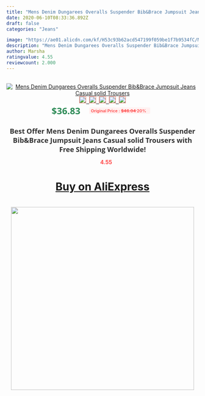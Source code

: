 ```yaml
---
title: "Mens Denim Dungarees Overalls Suspender Bib&Brace Jumpsuit Jeans Casual solid Trousers"
date: 2020-06-10T08:33:36.892Z
draft: false
categories: "Jeans"

image: "https://ae01.alicdn.com/kf/H53c93b62acd547199f059be1f7b9534fC/Mens-Denim-Dungarees-Overalls-Suspender-Bib-Brace-Jumpsuit-Jeans-Casual-solid-Trousers.jpg"
description: "Mens Denim Dungarees Overalls Suspender Bib&Brace Jumpsuit Jeans Casual solid Trousers"
author: Marsha
ratingvalue: 4.55
reviewcount: 2.000
---
```

<br>
<div style="text-align: center;">
<a href="https://s.click.aliexpress.com/e/_AehmT7" target="_blank" rel="nofollow noopener noreferrer"><img alt="Mens Denim Dungarees Overalls Suspender Bib&Brace Jumpsuit Jeans Casual solid Trousers" class="magnifier-image" src="https://ae01.alicdn.com/kf/H53c93b62acd547199f059be1f7b9534fC/Mens-Denim-Dungarees-Overalls-Suspender-Bib-Brace-Jumpsuit-Jeans-Casual-solid-Trousers.jpg_640x640.jpg">
<br>
<img style="border:1px solid salmon" src="https://ae01.alicdn.com/kf/H53c93b62acd547199f059be1f7b9534fC/Mens-Denim-Dungarees-Overalls-Suspender-Bib-Brace-Jumpsuit-Jeans-Casual-solid-Trousers.jpg_120x120.jpg">&nbsp;&nbsp;<img style="border:1px solid salmon" src="https://ae01.alicdn.com/kf/Hd5b4d657f33043548f35fcf21c4d706au/Mens-Denim-Dungarees-Overalls-Suspender-Bib-Brace-Jumpsuit-Jeans-Casual-solid-Trousers.jpg_120x120.jpg">&nbsp;&nbsp;<img style="border:1px solid salmon" src="https://ae01.alicdn.com/kf/H65da4611c799414dabc3f924f01101b7v/Mens-Denim-Dungarees-Overalls-Suspender-Bib-Brace-Jumpsuit-Jeans-Casual-solid-Trousers.jpg_120x120.jpg">&nbsp;&nbsp;<img style="border:1px solid salmon" src="https://ae01.alicdn.com/kf/H93530bc3f3fd47408986c58abbef9bd2f/Mens-Denim-Dungarees-Overalls-Suspender-Bib-Brace-Jumpsuit-Jeans-Casual-solid-Trousers.jpg_120x120.jpg">&nbsp;&nbsp;<img style="border:1px solid salmon" src="https://ae01.alicdn.com/kf/H60c9d56478ef46c892b31ef4d7328772J/Mens-Denim-Dungarees-Overalls-Suspender-Bib-Brace-Jumpsuit-Jeans-Casual-solid-Trousers.jpg_120x120.jpg"></a></div><br0>
<div style="text-align: center;"><span style="background-color: white; border: 0px; box-sizing: border-box; color: seagreen; display: inline-block; font-family: &quot;open sans&quot; , &quot;arial&quot; , &quot;helvetica&quot; , sans-serif , &quot;heiti&quot;; font-size: 24px; font-stretch: inherit; font-weight: 700; line-height: inherit; margin: 0px 10px 0px 0px; padding: 0px; vertical-align: middle;">$36.83 </span>
<span style="background: rgb(255 , 241 , 241); border-radius: 3px; border: 0px; box-sizing: border-box; color: #ff4747; display: inline-block; font-family: inherit; font-size: 12px; font-stretch: inherit; font-style: inherit; font-variant: inherit; font-weight: 600; line-height: inherit; margin: 0px; padding: 2px 5px; transform: scale(0.9); vertical-align: middle;">Original Price : <b style="text-decoration: line-through;">$46.04 </b> 20%&nbsp;&nbsp;</span></div>
<h1 style="color: #333333; display: inline-block; font-family: &quot;open sans&quot; , &quot;arial&quot; , &quot;helvetica&quot; , sans-serif , &quot;heiti&quot;; font-size: 18px; font-stretch: inherit; font-weight: 700; text-align: center;">Best Offer Mens Denim Dungarees Overalls Suspender Bib&Brace Jumpsuit Jeans Casual solid Trousers with Free Shipping Worldwide!</h1>
<div style="color: #ff4747; text-align: center;">
<img src="https://4.bp.blogspot.com/-M0ZcTcb-5uY/XleCXlxnR4I/AAAAAAAAAEc/OrjgMkXV1oMQFaCRZj5HQwOCBcu3w1FegCPcBGAYYCw/s1600/star.png" style="height: 15px;">&nbsp;<b>4.55</b></div>
<div class="button_cont" align="center"><a class="buynow_a" href="https://s.click.aliexpress.com/e/_AehmT7" target="_blank" rel="nofollow noopener noreferrer"><H1>Buy on AliExpress</H1></a></div><br>
<div class="separator" style="clear: both; text-align: center;">
<img src="https://lh3.googleusercontent.com/-pTy5HemUv9M/XlePHvY0dAI/AAAAAAAAAE4/0nX5iRUoIWY8eMW9Dpxeirr157OZliDIgCLcBGAsYHQ/s1600/badge.gif" width="480">
</div>

